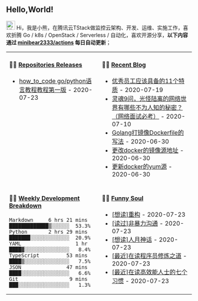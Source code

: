 ## Hello,World!

<img src='https://coding3min.oss-accelerate.aliyuncs.com/2020/07/23/Hi1119.gif' alt='Hi' width="24"/> Hi，我是小熊，在腾讯云TStack做监控云架构、开发、运维、实施工作，喜欢折腾 Go / k8s / OpenStack / Serverless / 自动化，喜欢开源分享，**以下内容通过 <a href="https://github.com/minibear2333/minibear2333/actions" target="_blank">minibear2333/actions</a> 每日自动更新**；

<table>
<tr>
<td valign="top" width="50%">

#### 🏋️‍♀️ <a href="https://github.com/minibear2333/minibear2333/blob/main/releases.md" target="_blank">Repositories Releases</a>

<!-- recent_releases starts -->
* <a href='https://github.com/minibear2333/how_to_code/releases/tag/1.0.0' target='_blank'>how_to_code go/python语言教程教程第一版</a> - 2020-07-23
<!-- recent_releases ends -->

</td>
<td valign="top" width="50%">

#### 🤹‍♀️ <a href="https://coding3min.com" target="_blank">Recent Blog</a>

<!-- blog starts -->
* <a href='https://coding3min.com/1250.html' target='_blank'>优秀员工应该具备的11个特质</a> - 2020-07-19
* <a href='https://coding3min.com/1246.html' target='_blank'>灵魂9问，光怪陆离的网络世界有哪些不为人知的秘密？（网络面试必考）</a> - 2020-07-10
* <a href='https://coding3min.com/1231.html' target='_blank'>Golang打镜像Dockerfile的写法</a> - 2020-06-30
* <a href='https://coding3min.com/1229.html' target='_blank'>更改docker的镜像源地址</a> - 2020-06-30
* <a href='https://coding3min.com/1227.html' target='_blank'>更新docker的yum源</a> - 2020-06-30
<!-- blog ends -->

</td>
</tr>
<tr>
<td valign="top" width="50%">

#### 🏊‍♂️ <a href="https://gist.github.com/minibear2333/94daafe2dff829596fc785b37278c2c0" target="_blank">Weekly Development Breakdown</a>

<!-- code_time starts -->

```text
Markdown     6 hrs 21 mins  █████████████▒░░░░░░  53.3%
Python       2 hrs 29 mins  ███████░░░░░░░░░░░░░  20.9%
YAML                  1 hr  ████▓░░░░░░░░░░░░░░░   8.4%
TypeScript         53 mins  ████▒░░░░░░░░░░░░░░░   7.5%
JSON               47 mins  ████░░░░░░░░░░░░░░░░   6.6%
Git                 9 mins  ███░░░░░░░░░░░░░░░░░   1.3%
```

<!-- code_time ends -->

</td>
<td valign="top" width="50%">

#### 🤾‍♂️ <a href="https://www.douban.com/people/minibear2333/" target="_blank">Funny Soul</a>

<!-- douban starts -->
* <a href='https://book.douban.com/subject/1229923/' target='_blank'>[想读]重构</a> - 2020-07-23
* <a href='https://book.douban.com/subject/3533221/' target='_blank'>[读过]非暴力沟通</a> - 2020-07-23
* <a href='https://book.douban.com/subject/2230248/' target='_blank'>[想读]人月神话</a> - 2020-07-23
* <a href='https://book.douban.com/subject/1152111/' target='_blank'>[最近]在读程序员修炼之道</a> - 2020-07-23
* <a href='https://book.douban.com/subject/5325618/' target='_blank'>[最近]在读高效能人士的七个习惯</a> - 2020-07-23
<!-- douban ends -->

</td>
  </tr>
  </table>
